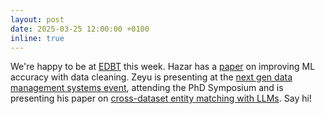 ```yaml
---
layout: post
date: 2025-03-25 12:00:00 +0100
inline: true
---
```


We're happy to be at [EDBT](https://edbticdt2025.upc.edu) this week. Hazar has a [paper](https://openproceedings.org/2025/conf/edbt/paper-152.pdf) on improving ML accuracy with data cleaning. Zeyu is presenting at the [next gen data management systems event](https://edbticdt2025.upc.edu/?contents=next_generation_dms.html), attending the PhD Symposium and is presenting his paper on [cross-dataset entity matching with LLMs](https://openproceedings.org/2025/conf/edbt/paper-224.pdf). Say hi!